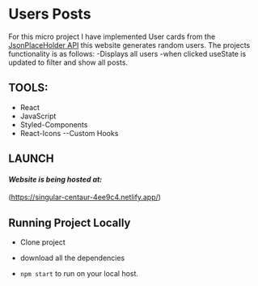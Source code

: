 # Users Posts

For this micro project I have implemented User cards from the [JsonPlaceHolder API](https://jsonplaceholder.typicode.com/) this website generates random users.
The projects functionality is as follows:
-Displays all users
-when clicked useState is updated to filter and show all posts.

## TOOLS:

- React
- JavaScript
- Styled-Components
- React-Icons
  --Custom Hooks

## LAUNCH

#### _Website is being hosted at:_

(https://singular-centaur-4ee9c4.netlify.app/)

## Running Project Locally

- Clone project

- download all the dependencies

- `npm start` to run on your local host.
